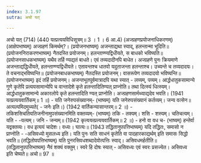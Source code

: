 ```yaml
---
index: 3.1.97
sutra: अचो यत्

---
```

 अचो यत् (714) (440 यत्प्रत्ययविधिसूत्रम्॥ 3 । 1 । 6 आ.4) (अज्ग्रहणप्रयोजनाधिकरणम्) (आक्षेपभाष्यम्) अज्ग्रहणं किमर्थम्?। (प्रयोजनभाष्यम्) अजन्ताद्यथा स्याद्, हलन्तान्मा भूदिति॥ (प्रयोजननिराकरणभाष्यम्) नैतदस्ति प्रयोजनम्। हलन्ताण्ण्यद्विधीयते, स बाधको भविष्यति॥ (प्रयोजनसाधकभाष्यम्) यथैव तर्हि ण्यद्यतं बाधते। एवं तव्यदादीनपि बाधेत। अज्ग्रहणे पुनः क्रियमाणे अजन्ताद्यद्धिधीयते, हलन्ताण्ण्यद्विधीयते। एतावन्तश्च धातवो यदुताजन्ता हलन्ताश्च। उच्यन्ते च तव्यदादयः। ते वचनाद्भविष्यन्ति॥ (प्रयोजनबाधकभाष्यम्) नैतदस्ति प्रयोजनम्। वासरूपेण तव्यदादयो भविष्यन्ति॥ (प्रयोजनभाष्यम्) इदं तर्हि प्रयोजनम्। अजन्तभूतपूर्वमात्रादपि यथा स्यात्  -  लव्यम्, पव्यम्। आर्द्धधातुकसामान्ये गुणे कृतेपि प्रत्ययसामान्येपि च वान्तादेशे कृते हलन्तादितिण्यत् प्राप्नोति॥ तथा दित्स्यं धित्स्यम्। आर्द्धधातुकसामान्ये अकारलोपे कृते हलन्तादिति ण्यत् प्राप्नोति। अज्ग्रहणसार्मथ्याद्यदेव भवति। (1941 यत्प्रत्ययवार्तिकम्॥ 1 ॥) - यति जनेरुपसंख्यानम्- (भाष्यम्) यति जनेरुपसंख्यानं कर्तव्यम्। जन्य वत्सेन॥ अत्यल्पमिदमुच्यते( - जनेः इति।) (1942 वार्तिकन्यासान्तरम्॥ 2 ॥) - तकिशसिचतियतिजनीनामुपसंख्यानमिति वक्तव्यम्- (भाष्यम्) तकि - तक्यम्। शसि  -  शस्यम्। चतिचत्यम्। यति  -  -यत्यम्। जनि - जन्यम्॥ (1942 कृत्ययत्प्रत्ययवार्तिकम्॥ 2 ॥) - हनो वा वध च- (भाष्यम्) हन्तेर्वा यद्वक्तव्यः। वध इत्ययं चादेशः। वध्यः। घात्यः॥ (1943 तद्धितानुपपत्तिभाष्यम्) यदि तद्धितः, समासो न प्राप्नोति  -  -असिवध्यो मुसलध्य इति। यति पुनः सति साधनं कृतेति वा पादहारकाद्यर्थम् इति समासः सिद्धो भवति॥ (तद्धितोपपत्तिभाष्यम्) यति पुनरसिवधशब्दादेवोत्पत्तिः स्याद्। असिवधमर्हतीति॥ (तद्धितानुपपत्तिभाष्यम्) नैवं शक्यं वक्तुम्। स्वरे हि दोषः स्यात्  -  असिवध्यः एवं स्वरः प्रसज्येत। असिवध्य इति चेष्यते॥ अचो॥ 97 ॥ 